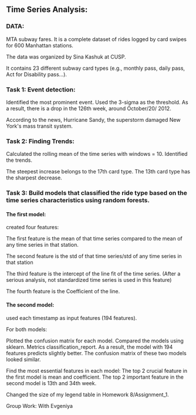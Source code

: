 ## Time Series Analysis:

### DATA:
MTA subway fares. It is a complete dataset of rides logged by card swipes for 600 Manhattan stations.

The data was organized by Sina Kashuk at CUSP.

It contains 23 different subway card types (e.g., monthly pass, daily pass, Act for Disability pass…).

### Task 1: Event detection: 

Identified the most prominent event. Used the 3-sigma as the threshold. As a result, there is a drop in the 126th week, around October/20/ 2012. 

According to the news, Hurricane Sandy, the superstorm damaged New York's mass transit system.

### Task 2: Finding Trends:

Calculated the rolling mean of the time series with windows = 10. Identified the trends. 

The steepest increase belongs to the 17th card type. The 13th card type has the sharpest decrease.

### Task 3: Build models that classified the ride type based on the time series characteristics using random forests.

#### The first model: 

created four features:

The first feature is the mean of that time series compared to the mean of any time series in that station.

The second feature is the std of that time series/std of any time series in that station

The third feature is the intercept of the line fit of the time series. (After a serious analysis, not standardized time series is used in this feature)

The fourth feature is the Coefficient of the line.

#### The second model:

used each timestamp as input features (194 features).

For both models:

Plotted the confusion matrix for each model. Compared the models using sklearn. Metrics classification_report. As a result, the model with 194 features predicts slightly better. The confusion matrix of these two models looked similar. 

Find the most essential features in each model: The top 2 crucial feature in the first model is mean and coefficient. The top 2 important feature in the second model is 13th and 34th week.

Changed the size of my legend table in Homework 8/Assignment_1.

Group Work: With Evgeniya
